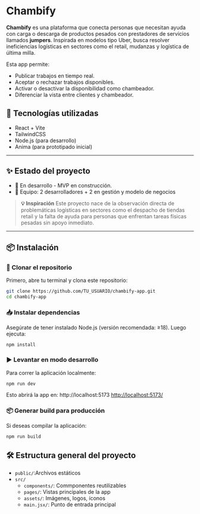 # Chambify

**Chambify** es una plataforma que conecta personas que necesitan ayuda con carga o descarga de productos pesados con prestadores de servicios llamados **jumpers**. Inspirada en modelos tipo Uber, busca resolver ineficiencias logísticas en sectores como el retail, mudanzas y logística de última milla.

Esta app permite:
- Publicar trabajos en tiempo real.
- Aceptar o rechazar trabajos disponibles.
- Activar o desactivar la disponibilidad como chambeador.
- Diferenciar la vista entre clientes y chambeador.

## 🚀 Tecnologías utilizadas

- React + Vite
- TailwindCSS
- Node.js (para desarrollo)
- Anima (para prototipado inicial)

---

## ✨ Estado del proyecto

- 🔧 En desarrollo - MVP en construcción.
- 👥 Equipo: 2 desarrolladores + 2 en gestión y modelo de negocios

> **💡 Inspiración**
> Este proyecto nace de la observación directa de problemáticas logísticas en sectores como el despacho de tiendas retail y la falta de ayuda para personas que enfrentan tareas físicas pesadas sin apoyo inmediato.

---

## 📦 Instalación

### 🔁 Clonar el repositorio

Primero, abre tu terminal y clona este repositorio:

```bash
git clone https://github.com/TU_USUARIO/chambify-app.git
cd chambify-app
```
### 📥 Instalar dependencias
Asegúrate de tener instalado Node.js (versión recomendada: ≥18). Luego ejecuta:
```
npm install
```

### ▶️ Levantar en modo desarrollo
Para correr la aplicación localmente:

```
npm run dev
```

Esto abrirá la app en: http://localhost:5173
[http://localhost:5173/](http://localhost:5173/)


### 📦 Generar build para producción
Si deseas compilar la aplicación:

```
npm run build
```

## 🛠 Estructura general del proyecto
- `public/`:Archivos estáticos
- `src/`
  - `components/`: Commponentes reutilizables
  - `pages/`: Vistas principales de la app
  - `assets/`: Imágenes, logos, íconos
  - `main.jsx/`: Punto de entrada principal



